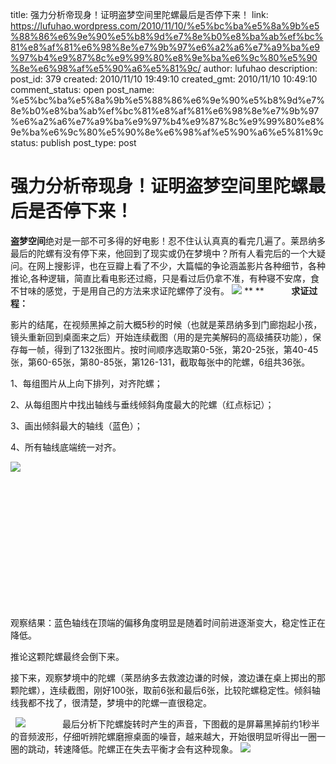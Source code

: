 title: 强力分析帝现身！证明盗梦空间里陀螺最后是否停下来！
link: https://lufuhao.wordpress.com/2010/11/10/%e5%bc%ba%e5%8a%9b%e5%88%86%e6%9e%90%e5%b8%9d%e7%8e%b0%e8%ba%ab%ef%bc%81%e8%af%81%e6%98%8e%e7%9b%97%e6%a2%a6%e7%a9%ba%e9%97%b4%e9%87%8c%e9%99%80%e8%9e%ba%e6%9c%80%e5%90%8e%e6%98%af%e5%90%a6%e5%81%9c/
author: lufuhao
description: 
post_id: 379
created: 2010/11/10 19:49:10
created_gmt: 2010/11/10 10:49:10
comment_status: open
post_name: %e5%bc%ba%e5%8a%9b%e5%88%86%e6%9e%90%e5%b8%9d%e7%8e%b0%e8%ba%ab%ef%bc%81%e8%af%81%e6%98%8e%e7%9b%97%e6%a2%a6%e7%a9%ba%e9%97%b4%e9%87%8c%e9%99%80%e8%9e%ba%e6%9c%80%e5%90%8e%e6%98%af%e5%90%a6%e5%81%9c
status: publish
post_type: post

# 强力分析帝现身！证明盗梦空间里陀螺最后是否停下来！

**盗梦空间**绝对是一部不可多得的好电影！忍不住认认真真的看完几遍了。莱昂纳多最后的陀螺有没有停下来，他回到了现实或仍在梦境中？所有人看完后的一个大疑问。在网上搜影评，也在豆瓣上看了不少，大篇幅的争论涵盖影片各种细节，各种推论,各种逻辑，简直比看电影还过瘾，只是看过后仍拿不准，有种寝不安席，食不甘味的感觉，于是用自己的方法来求证陀螺停了没有。 ![](http://lufuhao.files.wordpress.com/2010/11/01.jpg?w=300) ** **           **求证过程：**

影片的结尾，在视频黑掉之前大概5秒的时候（也就是莱昂纳多到门廊抱起小孩，镜头重新回到桌面来之后）开始连续截图（用的是完美解码的高级捕获功能），保存每一帧，得到了132张图片。按时间顺序选取第0-5张，第20-25张，第40-45张，第60-65张，第80-85张，第126-131，截取每张中的陀螺，6组共36张。

1、每组图片从上向下排列，对齐陀螺；

2、从每组图片中找出轴线与垂线倾斜角度最大的陀螺（红点标记）；

3、画出倾斜最大的轴线（蓝色）；

4、所有轴线底端统一对齐。

![](http://lufuhao.files.wordpress.com/2010/11/02.jpg?w=264)

 

 

 

 

 

 

 

观察结果：蓝色轴线在顶端的偏移角度明显是随着时间前进逐渐变大，稳定性正在降低。

推论这颗陀螺最终会倒下来。

接下来，观察梦境中的陀螺（莱昂纳多去救渡边谦的时候，渡边谦在桌上掷出的那颗陀螺），连续截图，刚好100张，取前6张和最后6张，比较陀螺稳定性。倾斜轴线我都不找了，很清楚，梦境中的陀螺一直很稳定。

  ![](http://lufuhao.files.wordpress.com/2010/11/03.jpg?w=201)               最后分析下陀螺旋转时产生的声音，下图截的是屏幕黑掉前约1秒半的音频波形，仔细听辨陀螺磨擦桌面的噪音，越来越大，开始很明显听得出一圈一圈的跳动，转速降低。陀螺正在失去平衡才会有这种现象。  ![](http://lufuhao.files.wordpress.com/2010/11/04.jpg?w=300)